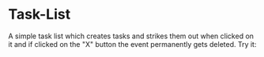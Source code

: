 # Task-List
A simple task list which creates tasks and strikes them out when clicked on it and if clicked on the "X" button the event permanently gets deleted.
Try it:
